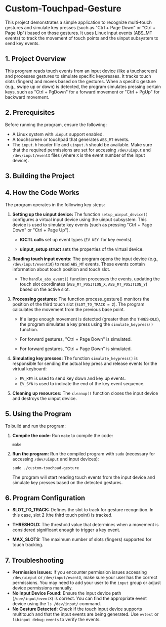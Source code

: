 # Custom-Touchpad-Gesture
This project demonstrates a simple application to recognize multi-touch gestures and simulate key presses (such as "Ctrl + Page Down" or "Ctrl + Page Up") based on those gestures. It uses Linux input events (ABS_MT events) to track the movement of touch points and the uinput subsystem to send key events.

## 1. Project Overview
This program reads touch events from an input device (like a touchscreen) and processes gestures to simulate specific keypresses. It tracks touch slots (fingers) and moves based on the gestures. When a specific gesture (e.g., swipe up or down) is detected, the program simulates pressing certain keys, such as "Ctrl + PgDown" for a forward movement or "Ctrl + PgUp" for backward movement.
## 2. Prerequisites
Before running the program, ensure the following:
- A Linux system with `uinput` support enabled.
- A touchscreen or touchpad that generates `ABS_MT` events.
- The `input.h` header file and `uinput.h` should be available.
Make sure that the required permissions are set for accessing `/dev/uinput` and `/dev/input/eventX` files (where `X` is the event number of the input device).

## 3. Building the Project


## 4. How the Code Works
The program operates in the following key steps:

1. **Setting up the uinput device:** The function `setup_uinput_device()` configures a virtual input device using the uinput subsystem. This device is used to simulate key events (such as pressing "Ctrl + Page Down" or "Ctrl + Page Up").

    - **IOCTL calls** set up event types (`EV_KEY `for key events).

    - **uinput_setup struct** sets the properties of the virtual device.

2. **Reading touch input events:** The program opens the input device (e.g., `/dev/input/event10`) to read `ABS_MT` events. These events contain information about touch position and touch slot.

   - The `handle_abs_event()` function processes the events, updating the touch slot coordinates (`ABS_MT_POSITION_X`, `ABS_MT_POSITION_Y`) based on the active slot.

3. **Processing gestures:**  The function process_gesture() monitors the position of the third touch slot (`SLOT_TO_TRACK = 2`). The program calculates the movement from the previous base point.

   - If a large enough movement is detected (greater than the `THRESHOLD`), the program simulates a key press using the `simulate_keypress()` function. 

   - For forward gestures, "Ctrl + Page Down" is simulated.

   - For forward gestures, "Ctrl + Page Down" is simulated.

   

4. **Simulating key presses:** The function `simulate_keypress()` is responsible for sending the actual key press and release events for the virtual keyboard:

   - `EV_KEY` is used to send key down and key up events.
   - `EV_SYN` is used to indicate the end of the key event sequence.

5. **Cleaning up resources:** The `cleanup()` function closes the input device and destroys the uinput device.

## 5. Using the Program
To build and run the program:

1. **Compile the code:** Run `make` to compile the code:

   ``` make ``` 

2. **Run the program:** Run the compiled program with `sudo` (necessary for accessing `/dev/uinput` and input devices):

   ```sudo ./custom-touchpad-gesture``` 
   
   The program will start reading touch events from the input device and simulate key presses based on the detected gestures.
   
## 6. Program Configuration
- **SLOT_TO_TRACK:** Defines the slot to track for gesture recognition. In this case, slot 2 (the third touch point) is tracked.

- **THRESHOLD:** The threshold value that determines when a movement is considered significant enough to trigger a key event.

- **MAX_SLOTS:** The maximum number of slots (fingers) supported for touch tracking.

## 7. Troubleshooting

  - **Permission Issues:** If you encounter permission issues accessing `/dev/uinput` or 	`/dev/input/eventX`, make sure your user has the correct permissions. You may need to add your user to the `input` group or adjust device permissions manually.
  - **No Input Device Found:** Ensure the input device path (`/dev/input/eventX`) is correct. You can find the appropriate event device using the `ls /dev/input/` command.
  - **No Gesture Detected:** Check if the touch input device supports multitouch and that the input events are being generated. Use `evtest` or `libinput debug-events` to verify the events.

   

